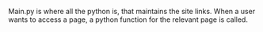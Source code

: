 Main.py is where all the python is, that maintains the site links. When a user wants to access a page, a python function for the relevant page is called.
